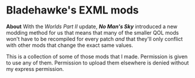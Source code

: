 # Bladehawke's EXML mods

**About**
With the *Worlds Part II* update, ***No Man's Sky*** introduced a new modding method for us that means that many of the smaller QOL mods won't have to be recompiled for every patch *and* that they'll only conflict with other mods that change the exact same values.

This is a collection of some of those mods that I made.  Permission is given to use any of them.  Permission to upload them elsewhere is denied without my express permission.
